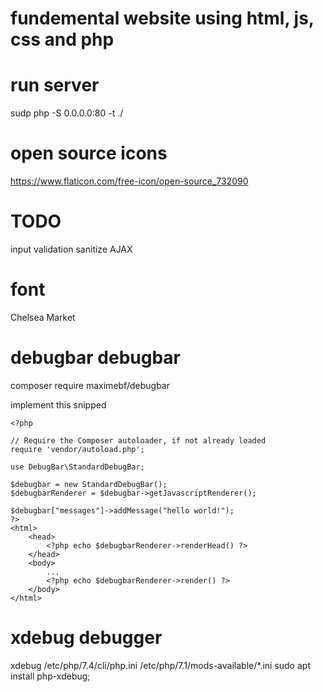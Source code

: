 # fundemental website using html, js, css and php

# run server
sudp php -S 0.0.0.0:80 -t ./

# open source icons
https://www.flaticon.com/free-icon/open-source_732090

# TODO
input validation
sanitize
AJAX

# font
Chelsea Market

# debugbar debugbar
composer require maximebf/debugbar

implement this snipped

    <?php

    // Require the Composer autoloader, if not already loaded
    require 'vendor/autoload.php';

    use DebugBar\StandardDebugBar;

    $debugbar = new StandardDebugBar();
    $debugbarRenderer = $debugbar->getJavascriptRenderer();

    $debugbar["messages"]->addMessage("hello world!");
    ?>
    <html>
        <head>
            <?php echo $debugbarRenderer->renderHead() ?>
        </head>
        <body>
            ...
            <?php echo $debugbarRenderer->render() ?>
        </body>
    </html>

# xdebug debugger
xdebug
/etc/php/7.4/cli/php.ini
/etc/php/7.1/mods-available/*.ini
sudo apt install php-xdebug;
